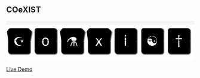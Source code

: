 ## COeXIST

![Flip Clock preview](https://github.com/braindef/coexist-counter/blob/master/src/screenshot.png)

[Live Demo](https://0x8.ch)
